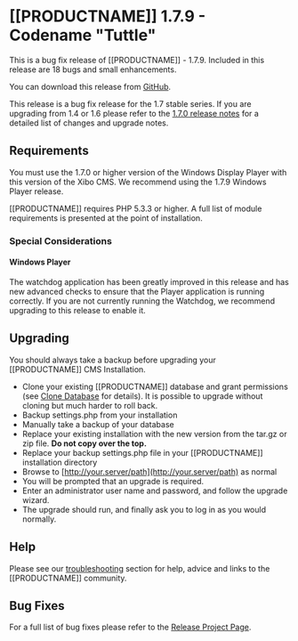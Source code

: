 <!--toc=getting_started-->
# [[PRODUCTNAME]] 1.7.9 - Codename "Tuttle"

This is a bug fix release of [[PRODUCTNAME]] - 1.7.9. Included in this release are 18 bugs and 
small enhancements.

You can download this release from [GitHub](https://github.com/xibosignage/xibo-cms/releases/tag/1.7.9).

This release is a bug fix release for the 1.7 stable series. If you are upgrading from 1.4 or 
1.6 please refer to the [1.7.0 release notes](release_notes_1.7.0.html) for a detailed list of changes 
and upgrade notes.

## Requirements
You must use the 1.7.0 or higher version of the Windows Display Player with this version of the Xibo CMS. 
We recommend using the 1.7.9 Windows Player release.

[[PRODUCTNAME]] requires PHP 5.3.3 or higher. A full list of module requirements is presented at the point of 
installation.

### Special Considerations
#### Windows Player
The watchdog application has been greatly improved in this release and has new advanced checks to ensure
that the Player application is running correctly. If you are not currently running the Watchdog, we 
recommend upgrading to this release to enable it.

## Upgrading
You should always take a backup before upgrading your [[PRODUCTNAME]] CMS Installation.

*   Clone your existing [[PRODUCTNAME]] database and grant permissions
(see [Clone Database](release_notes_clonedb.html "Clone Database") for details). It is possible to upgrade without cloning but much harder to roll back.
*   Backup settings.php from your installation
*   Manually take a backup of your database
*   Replace your existing installation with the new version from the tar.gz or zip file. **Do not copy over the top.**
*   Replace your backup settings.php file in your [[PRODUCTNAME]] installation directory
*   Browse to [http://your.server/path](http://your.server/path) as normal
*   You will be prompted that an upgrade is required.
*   Enter an administrator user name and password, and follow the upgrade wizard.
*   The upgrade should run, and finally ask you to log in as you would normally.


## Help
Please see our [troubleshooting](troubleshooting.html) section for help, advice and links to the [[PRODUCTNAME]] community.

## Bug Fixes
For a full list of bug fixes please refer to the [Release Project Page](https://github.com/xibosignage/xibo/issues?q=milestone%3A1.7.9+is%3Aclosed).
